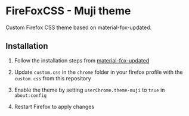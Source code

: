 # FireFoxCSS - Muji theme

Custom Firefox CSS theme based on material-fox-updated.

## Installation

1. Follow the installation steps from [material-fox-updated](https://github.com/edelvarden/material-fox-updated)

2. Update `custom.css` in the `chrome` folder in your firefox profile with the `custom.css` from this repository

3. Enable the theme by setting `userChrome.theme-muji` to `true` in `about:config`

4. Restart Firefox to apply changes
